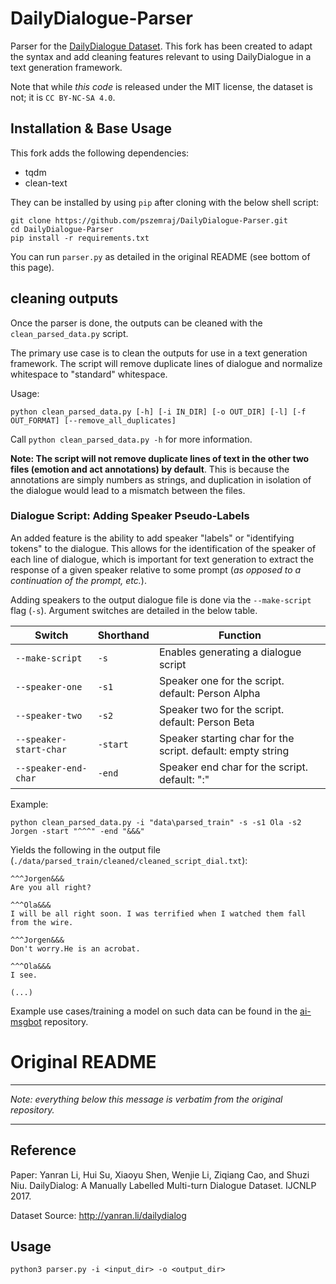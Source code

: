 # DailyDialogue-Parser

Parser for the [DailyDialogue Dataset](http://yanran.li/dailydialog). This fork has been created to adapt the syntax and add cleaning features relevant to using DailyDialogue in a text generation framework.

Note that while _this code_ is released under the MIT license, the dataset is not; it is `CC BY-NC-SA 4.0`.

## Installation & Base Usage

This fork adds the following dependencies:

- tqdm
- clean-text

They can be installed by using `pip` after cloning with the below shell script:

```shell
git clone https://github.com/pszemraj/DailyDialogue-Parser.git
cd DailyDialogue-Parser
pip install -r requirements.txt
```

You can run `parser.py` as detailed in the original README (see bottom of this page).

## cleaning outputs

Once the parser is done, the outputs can be cleaned with the `clean_parsed_data.py` script.

The primary use case is to clean the outputs for use in a text generation framework. The script will remove duplicate lines of dialogue and normalize whitespace to "standard" whitespace.

Usage:

```shell
python clean_parsed_data.py [-h] [-i IN_DIR] [-o OUT_DIR] [-l] [-f OUT_FORMAT] [--remove_all_duplicates]
```

Call `python clean_parsed_data.py -h` for more information.

**Note: The script will not remove duplicate lines of text in the other two files (emotion and act annotations) by default**. This is because the annotations are simply numbers as strings, and duplication in isolation of the dialogue would lead to a mismatch between the files.

### Dialogue Script: Adding Speaker Pseudo-Labels

An added feature is the ability to add speaker "labels" or "identifying tokens" to the dialogue. This allows for the identification of the speaker of each line of dialogue, which is important for text generation to extract the response of a given speaker relative to some prompt (_as opposed to a continuation of the prompt, etc._).

Adding speakers to the output dialogue file is done via the `--make-script` flag (`-s`). Argument switches are detailed in the below table.

| Switch               | Shorthand | Function                                                    |
|----------------------|-----------|-------------------------------------------------------------|
| `--make-script`        | `-s`        | Enables generating a dialogue script                        |
| `--speaker-one`        | `-s1`       | Speaker one for the script. default: Person Alpha           |
| `--speaker-two`        | `-s2`       | Speaker two for the script. default: Person Beta            |
| `--speaker-start-char` | `-start`    | Speaker starting char for the script. default: empty string |
| `--speaker-end-char`   | `-end`      | Speaker end char for the script. default: ":"               |

Example:

```shell
python clean_parsed_data.py -i "data\parsed_train" -s -s1 Ola -s2 Jorgen -start "^^^" -end "&&&"
```

Yields the following in the output file (`./data/parsed_train/cleaned/cleaned_script_dial.txt`):

```
^^^Jorgen&&&
Are you all right?

^^^Ola&&&
I will be all right soon. I was terrified when I watched them fall from the wire.

^^^Jorgen&&&
Don't worry.He is an acrobat.

^^^Ola&&&
I see.

(...)
```

Example use cases/training a model on such data can be found in the [ai-msgbot](<https://github.com/pszemraj/ai-msgbot>) repository.

# Original README

---

_Note: everything below this message is verbatim from the original repository._

---

## Reference

Paper: Yanran Li, Hui Su, Xiaoyu Shen, Wenjie Li, Ziqiang Cao, and Shuzi Niu.
DailyDialog: A Manually Labelled Multi-turn Dialogue Dataset. IJCNLP 2017.

Dataset Source: <http://yanran.li/dailydialog>

## Usage

```
python3 parser.py -i <input_dir> -o <output_dir>
```
